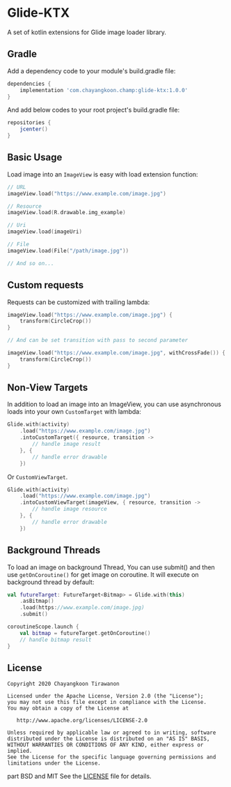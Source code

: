 # Glide-KTX
A set of kotlin extensions for Glide image loader library.

## Gradle
Add a dependency code to your module's build.gradle file:
```groovy
dependencies {
    implementation 'com.chayangkoon.champ:glide-ktx:1.0.0'
}
```
And add below codes to your root project's build.gradle file:
```groovy
repositories {
    jcenter()
}
```
## Basic Usage
Load image into an `ImageView` is easy with load extension function:
```kotlin
// URL
imageView.load("https://www.example.com/image.jpg")

// Resource
imageView.load(R.drawable.img_example)

// Uri
imageView.load(imageUri)

// File
imageView.load(File("/path/image.jpg"))

// And so on...
```
## Custom requests
Requests can be customized with trailing lambda:
```kotlin
imageView.load("https://www.example.com/image.jpg") {
	transform(CircleCrop())
}

// And can be set transition with pass to second parameter

imageView.load("https://www.example.com/image.jpg", withCrossFade()) {
	transform(CircleCrop())
}
```
## Non-View Targets
In addition to load an image into an ImageView, you can use asynchronous loads into your own `CustomTarget` with lambda:
```kotlin
Glide.with(activity)
    .load("https://www.example.com/image.jpg")
    .intoCustomTarget({ resource, transition ->
        // handle image result
    }, {
        // handle error drawable
    })
```
Or `CustomViewTarget`. 
```kotlin
Glide.with(activity)
    .load("https://www.example.com/image.jpg")
    .intoCustomViewTarget(imageView, { resource, transition ->
        // handle image resource
    }, {
        // handle error drawable
    })
```
## Background Threads
To load an image on background Thread, You can use submit() and then use `getOnCoroutine()` for get image on coroutine. It will execute on background thread by default: 
```kotlin
val futureTarget: FutureTarget<Bitmap> = Glide.with(this)
    .asBitmap()
    .load(https://www.example.com/image.jpg)
    .submit()

coroutineScope.launch {
    val bitmap = futureTarget.getOnCoroutine()
    // handle bitmap result
}
```

## License
```
Copyright 2020 Chayangkoon Tirawanon

Licensed under the Apache License, Version 2.0 (the "License");
you may not use this file except in compliance with the License.
You may obtain a copy of the License at

   http://www.apache.org/licenses/LICENSE-2.0

Unless required by applicable law or agreed to in writing, software
distributed under the License is distributed on an "AS IS" BASIS,
WITHOUT WARRANTIES OR CONDITIONS OF ANY KIND, either express or implied.
See the License for the specific language governing permissions and
limitations under the License.
```
part BSD and MIT See the [LICENSE](https://github.com/champChayangkoon/Glide-KTX/blob/master/LICENSE) file for details.
